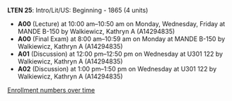 **LTEN 25**: Intro/Lit/US: Beginning - 1865 (4 units)

- **A00** (Lecture) at 10:00 am–10:50 am on Monday, Wednesday, Friday at MANDE B-150 by Walkiewicz, Kathryn A (A14294835)
- **A00** (Final Exam) at 8:00 am–10:59 am on Monday at MANDE B-150 by Walkiewicz, Kathryn A (A14294835)
- **A01** (Discussion) at 12:00 pm–12:50 pm on Wednesday at U301 122 by Walkiewicz, Kathryn A (A14294835)
- **A02** (Discussion) at 1:00 pm–1:50 pm on Wednesday at U301 122 by Walkiewicz, Kathryn A (A14294835)

[Enrollment numbers over time](./LTEN25.tsv)
